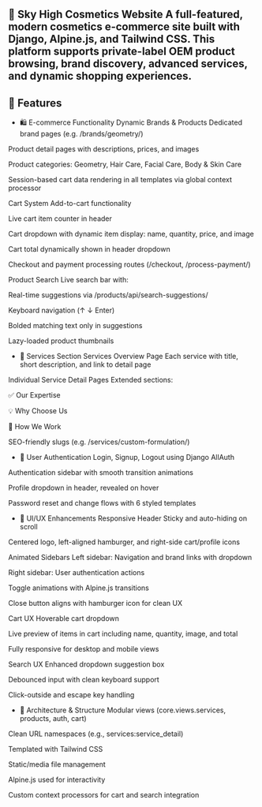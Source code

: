 💄 Sky High Cosmetics Website
A full-featured, modern cosmetics e-commerce site built with Django, Alpine.js, and Tailwind CSS. This platform supports private-label OEM product browsing, brand discovery, advanced services, and dynamic shopping experiences.
--------------------------------------------------------------------------------------------------------------------------------------------------------------------------------------------
🚀 Features
--------------------------------------------------------------------------------------------
- 🛍️ E-commerce Functionality
Dynamic Brands & Products
Dedicated brand pages (e.g. /brands/geometry/)

Product detail pages with descriptions, prices, and images

Product categories: Geometry, Hair Care, Facial Care, Body & Skin Care

Session-based cart data rendering in all templates via global context processor

Cart System
Add-to-cart functionality

Live cart item counter in header

Cart dropdown with dynamic item display: name, quantity, price, and image

Cart total dynamically shown in header dropdown

Checkout and payment processing routes (/checkout, /process-payment/)

Product Search
Live search bar with:

Real-time suggestions via /products/api/search-suggestions/

Keyboard navigation (↑ ↓ Enter)

Bolded matching text only in suggestions

Lazy-loaded product thumbnails

- 💼 Services Section
Services Overview Page
Each service with title, short description, and link to detail page

Individual Service Detail Pages
Extended sections:

✅ Our Expertise

💡 Why Choose Us

🔧 How We Work

SEO-friendly slugs (e.g. /services/custom-formulation/)

- 👤 User Authentication
Login, Signup, Logout using Django AllAuth

Authentication sidebar with smooth transition animations

Profile dropdown in header, revealed on hover

Password reset and change flows with 6 styled templates

- 🎨 UI/UX Enhancements
Responsive Header
Sticky and auto-hiding on scroll

Centered logo, left-aligned hamburger, and right-side cart/profile icons

Animated Sidebars
Left sidebar: Navigation and brand links with dropdown

Right sidebar: User authentication actions

Toggle animations with Alpine.js transitions

Close button aligns with hamburger icon for clean UX

Cart UX
Hoverable cart dropdown

Live preview of items in cart including name, quantity, image, and total

Fully responsive for desktop and mobile views

Search UX
Enhanced dropdown suggestion box

Debounced input with clean keyboard support

Click-outside and escape key handling

- 🧱 Architecture & Structure
Modular views (core.views.services, products, auth, cart)

Clean URL namespaces (e.g., services:service_detail)

Templated with Tailwind CSS

Static/media file management

Alpine.js used for interactivity

Custom context processors for cart and search integration
